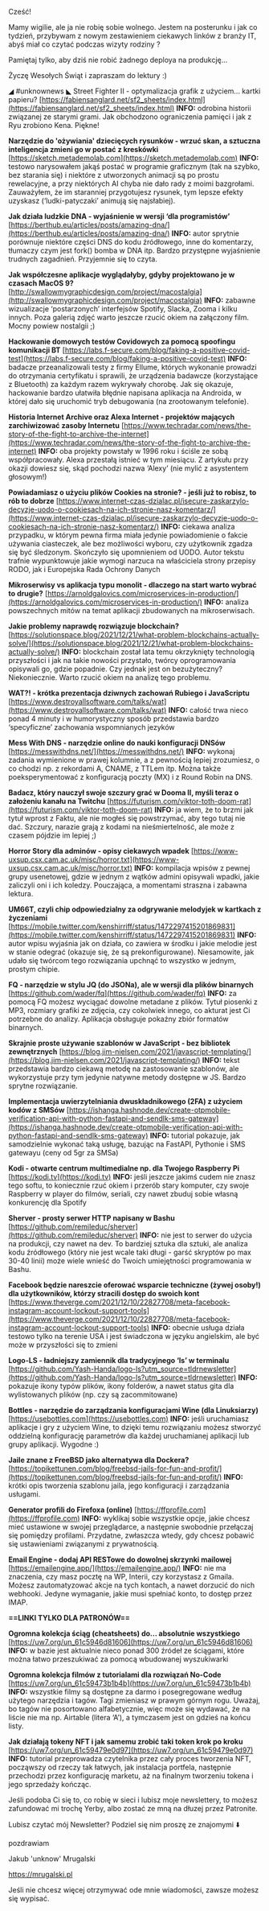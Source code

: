 Cześć!

Mamy wigilie, ale ja nie robię sobie wolnego. Jestem na posterunku i jak co tydzień, przybywam z nowym zestawieniem ciekawych linków z branży IT, abyś miał co czytać podczas wizyty rodziny ?

Pamiętaj tylko, aby dziś nie robić żadnego deploya na produkcję...
 

Życzę Wesołych Świąt i zapraszam do lektury :)

 

◢ #unknownews ◣
Street Fighter II - optymalizacja grafik z użyciem... kartki papieru?
[https://fabiensanglard.net/sf2_sheets/index.html](https://fabiensanglard.net/sf2_sheets/index.html)
**INFO:** odrobina historii związanej ze starymi grami. Jak obchodzono ograniczenia pamięci i jak z Ryu zrobiono Kena. Piękne!

**Narzędzie do 'ożywiania' dziecięcych rysunków - wrzuć skan, a sztuczna inteligencja zmieni go w postać z kreskówki**
[https://sketch.metademolab.com](https://sketch.metademolab.com)
**INFO:** testowo narysowałem jakąś postać w programie graficznym (tak na szybko, bez starania się) i niektóre z utworzonych animacji są po prostu rewelacyjne, a przy niektórych AI chyba nie dało rady z moimi bazgrołami. Zauważyłem, że im staranniej przygotujesz rysunek, tym lepsze efekty uzyskasz (&lsquo;ludki-patyczaki&rsquo; animują się najsłabiej).

**Jak działa ludzkie DNA - wyjaśnienie w wersji &lsquo;dla programistów&rsquo;**
[https://berthub.eu/articles/posts/amazing-dna/](https://berthub.eu/articles/posts/amazing-dna/)
**INFO:** autor sprytnie porównuje niektóre części DNS do kodu źródłowego, inne do komentarzy, tłumaczy czym jest fork() bomba w DNA itp. Bardzo przystępne wyjaśnienie trudnych zagadnień. Przyjemnie się to czyta.

**Jak współczesne aplikacje wyglądałyby, gdyby projektowano je w czasach MacOS 9?**
[http://swallowmygraphicdesign.com/project/macostalgia](http://swallowmygraphicdesign.com/project/macostalgia)
**INFO:** zabawne wizualizacje &lsquo;postarzonych&rsquo; interfejsów Spotify, Slacka, Zooma i kilku innych. Poza galerią zdjęć warto jeszcze rzucić okiem na załączony film. Mocny powiew nostalgii ;)

**Hackowanie domowych testów Covidowych za pomocą spoofingu komunikacji BT**
[https://labs.f-secure.com/blog/faking-a-positive-covid-test](https://labs.f-secure.com/blog/faking-a-positive-covid-test)
**INFO:** badacze przeanalizowali testy z firmy Ellume, których wykonanie prowadzi do otrzymania certyfikatu i sprawili, że urządzenia badawcze (korzystające z Bluetooth) za każdym razem wykrywały chorobę. Jak się okazuje, hackowanie bardzo ułatwiła błędnie napisana aplikacja na Androida, w której dało się uruchomić tryb debugowania (na zrootowanym telefonie).

**Historia Internet Archive oraz Alexa Internet - projektów mających zarchiwizować zasoby Internetu**
[https://www.techradar.com/news/the-story-of-the-fight-to-archive-the-internet](https://www.techradar.com/news/the-story-of-the-fight-to-archive-the-internet)
**INFO:** oba projekty powstały w 1996 roku i ściśle ze sobą współpracowały. Alexa przestałą istnieć w tym miesiącu. Z artykułu przy okazji dowiesz się, skąd pochodzi nazwa &lsquo;Alexy&rsquo; (nie mylić z asystentem głosowym!)

**Powiadamiasz o użyciu plików Cookies na stronie? - jeśli już to robisz, to rób to dobrze**
[https://www.internet-czas-dzialac.pl/isecure-zaskarzylo-decyzje-uodo-o-cookiesach-na-ich-stronie-nasz-komentarz/](https://www.internet-czas-dzialac.pl/isecure-zaskarzylo-decyzje-uodo-o-cookiesach-na-ich-stronie-nasz-komentarz/)
**INFO:** ciekawa analiza przypadku, w którym pewna firma miała jedynie powiadomienie o fakcie używania ciasteczek, ale bez możliwości wyboru, czy użytkownik zgadza się być śledzonym. Skończyło się upomnieniem od UODO. Autor tekstu trafnie wypunktowuje jakie wymogi narzuca na właściciela strony przepisy RODO, jak i Europejska Rada Ochrony Danych

**Mikroserwisy vs aplikacja typu monolit - dlaczego na start warto wybrać to drugie?**
[https://arnoldgalovics.com/microservices-in-production/](https://arnoldgalovics.com/microservices-in-production/)
**INFO:** analiza powszechnych mitów na temat aplikacji zbudowanych na mikroserwisach.

**Jakie problemy naprawdę rozwiązuje blockchain?**
[https://solutionspace.blog/2021/12/21/what-problem-blockchains-actually-solve/](https://solutionspace.blog/2021/12/21/what-problem-blockchains-actually-solve/)
**INFO:** blockchain został lata temu okrzyknięty technologią przyszłości i jak na takie nowości przystało, twórcy oprogramowania opisywali go, gdzie popadnie. Czy jednak jest on bezużyteczny? Niekoniecznie. Warto rzucić okiem na analizę tego problemu.

**WAT?! - krótka prezentacja dziwnych zachowań Rubiego i JavaScriptu**
[https://www.destroyallsoftware.com/talks/wat](https://www.destroyallsoftware.com/talks/wat)
**INFO:** całość trwa nieco ponad 4 minuty i w humorystyczny sposób przedstawia bardzo &lsquo;specyficzne&rsquo; zachowania wspomnianych jezyków

**Mess With DNS - narzędzie online do nauki konfiguracji DNSów**
[https://messwithdns.net/](https://messwithdns.net/)
**INFO:** wykonaj zadania wymienione w prawej kolumnie, a z pewnością lepiej zrozumiesz, o co chodzi np. z rekordami A, CNAME, z TTLem itp. Można także poeksperymentować z konfiguracją poczty (MX) i z Round Robin na DNS.

**Badacz, który nauczył swoje szczury grać w Dooma II, myśli teraz o założeniu kanału na Twitchu**
[https://futurism.com/viktor-toth-doom-rat](https://futurism.com/viktor-toth-doom-rat)
**INFO:** ja wiem, że to brzmi jak tytuł wprost z Faktu, ale nie mogłeś się powstrzymać, aby tego tutaj nie dać. Szczury, narazie grają z kodami na nieśmiertelność, ale może z czasem pójdzie im lepiej ;)

**Horror Story dla adminów - opisy ciekawych wpadek**
[https://www-uxsup.csx.cam.ac.uk/misc/horror.txt](https://www-uxsup.csx.cam.ac.uk/misc/horror.txt)
**INFO:** kompilacja wpisów z pewnej grupy usenetowej, gdzie w jednym z wątków admini opisywali wpadki, jakie zaliczyli oni i ich koledzy. Pouczająca, a momentami straszna i zabawna lektura.

**UM66T, czyli chip odpowiedzialny za odgrywanie melodyjek w kartkach z życzeniami**
[https://mobile.twitter.com/kenshirriff/status/1472297415201869831](https://mobile.twitter.com/kenshirriff/status/1472297415201869831)
**INFO:** autor wpisu wyjaśnia jak on działa, co zawiera w środku i jakie melodie jest w stanie odegrać (okazuje się, że są prekonfigurowane). Niesamowite, jak udało się twórcom tego rozwiązania upchnąć to wszystko w jednym, prostym chipie.

**FQ - narzędzie w stylu JQ (do JSONa), ale w wersji dla plików binarnych**
[https://github.com/wader/fq](https://github.com/wader/fq)
**INFO:** za pomocą FQ możesz wyciągać dowolne metadane z plików. Tytuł piosenki z MP3, rozmiary grafiki ze zdjęcia, czy cokolwiek innego, co akturat jest Ci potrzebne do analizy. Aplikacja obsługuje pokaźny zbiór formatów binarnych.

**Skrajnie proste używanie szablonów w JavaScript - bez bibliotek zewnętrznych**
[https://blog.jim-nielsen.com/2021/javascript-templating/](https://blog.jim-nielsen.com/2021/javascript-templating/)
**INFO:** tekst przedstawia bardzo ciekawą metodę na zastosowanie szablonów, ale wykorzystuje przy tym jedynie natywne metody dostępne w JS. Bardzo sprytne rozwiązanie.

**Implementacja uwierzytelniania dwuskładnikowego (2FA) z użyciem kodów z SMSów**
[https://ishanga.hashnode.dev/create-otpmobile-verification-api-with-python-fastapi-and-sendlk-sms-gateway](https://ishanga.hashnode.dev/create-otpmobile-verification-api-with-python-fastapi-and-sendlk-sms-gateway)
**INFO:** tutorial pokazuje, jak samodzielnie wykonać taką usługę, bazując na FastAPI, Pythonie i SMS gatewayu (ceny od 5gr za SMSa)

**Kodi - otwarte centrum multimedialne np. dla Twojego Raspberry Pi**
[https://kodi.tv](https://kodi.tv)
**INFO:** jeśli jeszcze jakimś cudem nie znasz tego softu, to koniecznie rzuć okiem i przerób stary komputer, czy swoje Raspberry w player do filmów, seriali, czy nawet zbuduj sobie własną konkurencję dla Spotify

**Sherver - prosty serwer HTTP napisany w Bashu**
[https://github.com/remileduc/sherver](https://github.com/remileduc/sherver)
**INFO:** nie jest to serwer do użycia na produkcji, czy nawet na dev. To bardziej sztuka dla sztuki, ale analiza kodu źródłowego (który nie jest wcale taki długi - garść skryptów po max 30-40 linii) może wiele wnieść do Twoich umiejętności programowania w Bashu.

**Facebook będzie nareszcie oferować wsparcie techniczne (żywej osoby!) dla użytkowników, którzy stracili dostęp do swoich kont**
[https://www.theverge.com/2021/12/10/22827708/meta-facebook-instagram-account-lockout-support-tools](https://www.theverge.com/2021/12/10/22827708/meta-facebook-instagram-account-lockout-support-tools)
**INFO:** obecnie usługa działa testowo tylko na terenie USA i jest świadczona w języku angielskim, ale być może w przyszłości się to zmieni

**Logo-LS - ładniejszy zamiennik dla tradycyjnego &lsquo;ls&rsquo; w terminalu**
[https://github.com/Yash-Handa/logo-ls?utm_source=tldrnewsletter](https://github.com/Yash-Handa/logo-ls?utm_source=tldrnewsletter)
**INFO:** pokazuje ikony typów plików, ikony folderów, a nawet status gita dla wylistowanych plików (np. czy są zacommitowane)

**Bottles - narzędzie do zarządzania konfiguracjami Wine (dla Linuksiarzy)**
[https://usebottles.com](https://usebottles.com)
**INFO:** jeśli uruchamiasz aplikacje i gry z użyciem Wine, to dzięki temu rozwiązaniu możesz stworzyć oddzielną konfigurację parametrów dla każdej uruchamianej aplikacji lub grupy aplikacji. Wygodne :)

**Jaile znane z FreeBSD jako alternatywa dla Dockera?**
[https://topikettunen.com/blog/freebsd-jails-for-fun-and-profit/](https://topikettunen.com/blog/freebsd-jails-for-fun-and-profit/)
**INFO:** krótki opis tworzenia szablonu jaila, jego konfiguracji i zarządzania usługami.

**Generator profili do Firefoxa (online)**
[https://ffprofile.com](https://ffprofile.com)
**INFO:** wyklikaj sobie wszystkie opcje, jakie chcesz mieć ustawione w swojej przeglądarce, a następnie swobodnie przełączaj się pomiędzy profilami. Przydatne, zwłaszcza wtedy, gdy chcesz pobawić się ustawieniami związanymi z prywatnością.

**Email Engine - dodaj API RESTowe do dowolnej skrzynki mailowej**
[https://emailengine.app/](https://emailengine.app/)
**INFO:** nie ma znaczenia, czy masz pocztę na WP, Interii, czy korzystasz z Gmaila. Możesz zautomatyzować akcje na tych kontach, a nawet dorzucić do nich webhooki. Jedyne wymaganie, jakie musi spełniać konto, to dostęp przez IMAP.

**==LINKI TYLKO DLA PATRONÓW==**

**Ogromna kolekcja ściąg (cheatsheets) do... absolutnie wszystkiego**
[https://uw7.org/un_61c5946d81606](https://uw7.org/un_61c5946d81606)
**INFO:** w bazie jest aktualnie nieco ponad 300 źródeł ze ściągami, które można łatwo przeszukiwać za pomocą wbudowanej wyszukiwarki

**Ogromna kolekcja filmów z tutorialami dla rozwiązań No-Code**
[https://uw7.org/un_61c59473b1b4b](https://uw7.org/un_61c59473b1b4b)
**INFO:** wszystkie filmy są dostępne za darmo i posegregowane według użytego narzędzia i tagów. Tagi zmieniasz w prawym górnym rogu. Uważaj, bo tagów nie posortowano alfabetycznie, więc może się wydawać, że na liście nie ma np. Airtable (litera &lsquo;A&rsquo;), a tymczasem jest on gdzieś na końcu listy.

**Jak działają tokeny NFT i jak samemu zrobić taki token krok po kroku**
[https://uw7.org/un_61c59479e0d97](https://uw7.org/un_61c59479e0d97)
**INFO:** tutorial przeprowadza czytelnika przez cały proces tworzenia NFT, począwszy od rzeczy tak łatwych, jak instalacja portfela, następnie przechodzi przez konfigurację marketu, aż na finalnym tworzeniu tokena i jego sprzedaży kończąc.

 

Jeśli podoba Ci się to, co robię w sieci i lubisz moje newslettery, to możesz zafundować mi trochę Yerby, albo zostać ze mną na dłuzej przez Patronite.

 

Lubisz czytać mój Newsletter? Podziel się nim proszę ze znajomymi ⬇️ 

  

 
pozdrawiam

Jakub 'unknow' Mrugalski

https://mrugalski.pl

 
Jeśli nie chcesz więcej otrzymywać ode mnie wiadomości, zawsze możesz się wypisać.